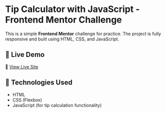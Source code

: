 # Tip Calculator with JavaScript - Frontend Mentor Challenge

This is a simple **Frontend Mentor** challenge for practice. The project is fully responsive and built using HTML, CSS, and JavaScript.

## 🚀 Live Demo
🔗 [View Live Site](https://amitkumar1590.github.io/Tip-Calculator-with-js/)

## 📌 Technologies Used
- HTML
- CSS (Flexbox)
- JavaScript (for tip calculation functionality)
